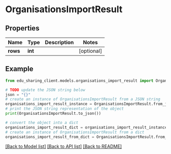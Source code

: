 # OrganisationsImportResult


## Properties

Name | Type | Description | Notes
------------ | ------------- | ------------- | -------------
**rows** | **int** |  | [optional] 

## Example

```python
from edu_sharing_client.models.organisations_import_result import OrganisationsImportResult

# TODO update the JSON string below
json = "{}"
# create an instance of OrganisationsImportResult from a JSON string
organisations_import_result_instance = OrganisationsImportResult.from_json(json)
# print the JSON string representation of the object
print(OrganisationsImportResult.to_json())

# convert the object into a dict
organisations_import_result_dict = organisations_import_result_instance.to_dict()
# create an instance of OrganisationsImportResult from a dict
organisations_import_result_from_dict = OrganisationsImportResult.from_dict(organisations_import_result_dict)
```
[[Back to Model list]](../README.md#documentation-for-models) [[Back to API list]](../README.md#documentation-for-api-endpoints) [[Back to README]](../README.md)



